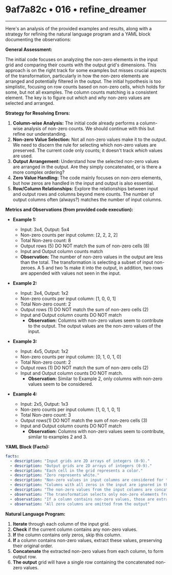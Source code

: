 # 9af7a82c • 016 • refine_dreamer

---
Here's an analysis of the provided examples and results, along with a strategy for refining the natural language program and a YAML block documenting the observations:

**General Assessment:**

The initial code focuses on analyzing the non-zero elements in the input grid and comparing their counts with the output grid's dimensions. This approach is on the right track for some examples but misses crucial aspects of the transformation, particularly in how the non-zero elements are arranged and potentially filtered in the output. The initial hypothesis is too simplistic, focusing on row counts based on non-zero cells, which holds for some, but not all examples. The column counts matching is a consistent element. The key is to figure out *which* and *why* non-zero values are selected and arranged.

**Strategy for Resolving Errors:**

1.  **Column-wise Analysis:** The initial code already performs a column-wise analysis of non-zero counts. We should continue with this but refine our understanding.
2.  **Non-zero Value Selection:** Not all non-zero values make it to the output. We need to discern the rule for selecting which non-zero values are preserved.  The current code only counts; it doesn't track *which* values are used.
3.  **Output Arrangement:** Understand how the selected non-zero values are arranged in the output.  Are they simply concatenated, or is there a more complex ordering?
4.  **Zero Value Handling:** The code mainly focuses on non-zero elements, but how zeros are handled in the input and output is also essential.
5.  **Row/Column Relationships:** Explore the relationships between input and output rows and columns beyond mere counts. The number of output columns often (always?) matches the number of input columns.

**Metrics and Observations (from provided code execution):**

*   **Example 1:**
    *   Input: 3x4, Output: 5x4
    *   Non-zero counts per input column: \[2, 2, 2, 2]
    *   Total Non-zero count: 8
    *   Output rows (5) DO NOT match the sum of non-zero cells (8)
    *   Input and Output column counts match
    *    **Observation:** The number of non-zero values in the output are less than the total. The transformation is selecting a subset of input non-zeroes. A 5 and two 1s make it into the output, in addition, two rows are appended with values not seen in the input.

*   **Example 2:**
    *   Input: 3x4, Output: 1x2
    *   Non-zero counts per input column: \[1, 0, 0, 1]
    *   Total Non-zero count: 2
    *   Output rows (1) DO NOT match the sum of non-zero cells (2)
    *   Input and Output column counts DO NOT match
        *   **Observation:** Columns with non-zero values seem to contribute to the output. The output values are the non-zero values of the input.

*   **Example 3:**
    *   Input: 4x5, Output: 1x2
    *   Non-zero counts per input column: \[0, 1, 0, 1, 0]
    *   Total Non-zero count: 2
    *    Output rows (1) DO NOT match the sum of non-zero cells (2)
    *   Input and Output column counts DO NOT match.
        *  **Observation:** Similar to Example 2, only columns with non-zero values seem to be considered.

*   **Example 4:**
    *   Input: 2x5, Output: 1x3
    *   Non-zero counts per input column: \[1, 0, 1, 0, 1]
    *   Total Non-zero count: 3
    *   Output rows(1) DO NOT match the sum of non-zero cells (3)
    *   Input and Output column counts DO NOT match
        *   **Observation:** Columns with non-zero values seem to contribute, similar to examples 2 and 3.

**YAML Block (Facts):**

```yaml
facts:
  - description: "Input grids are 2D arrays of integers (0-9)."
  - description: "Output grids are 2D arrays of integers (0-9)."
  - description: "Each cell in the grid represents a color."
  - description: "Zero represents white."
  - description: "Non-zero values in input columns are considered for the output."
  - description: "Columns with all zeros in the input are ignored in the output."
  - description: "The non-zero values from the input columns are concatenated to create a row in output."
  - observation: "The transformation selects only non-zero elements from each input column."
  - observation: "If a column contains non-zero values, those are extracted into the output."
  - observation: "All zero columns are omitted from the output"

```

**Natural Language Program:**

1.  **Iterate** through each column of the input grid.
2.  **Check** if the current column contains any non-zero values.
3.  **If** the column contains only zeros, skip this column.
4.  **If** a column contains non-zero values, extract these values, preserving their original order.
5. **Concatenate** the extracted non-zero values from each column, to form output row.
6.  **The output** grid will have a single row containing the concatenated non-zero values.


